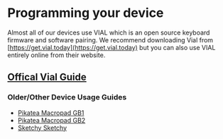 # Programming your device

Almost all of our devices use VIAL which is an open source keyboard firmware and software pairing. We recommend downloading Vial from [https://get.vial.today](https://get.vial.today) but you can also use VIAL entirely online from their website. 

## [Offical Vial Guide](https://get.vial.today/manual/)

### Older/Other Device Usage Guides

* [Pikatea Macropad GB1]()
* [Pikatea Macropad GB2](/PikateaMacropadGB2/)
* [Sketchy Sketchy](/AssemblyGuides/sketchy-sketchy-suplimental-guide)
